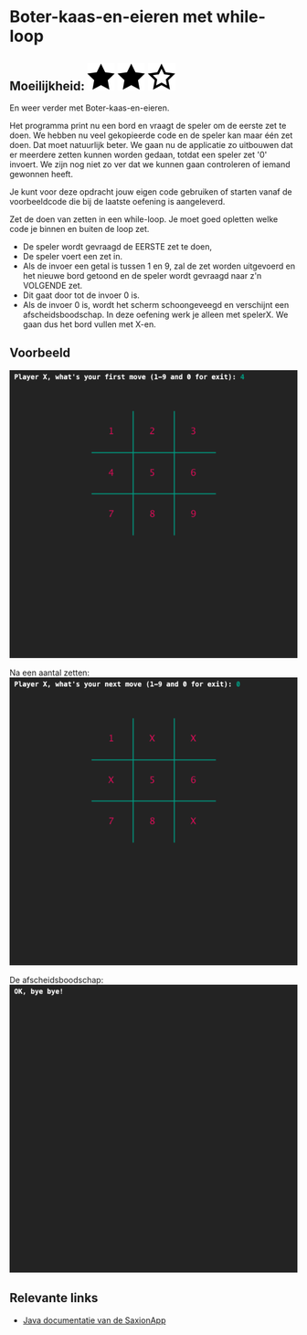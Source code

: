 # Boter-kaas-en-eieren met while-loop
## Moeilijkheid: ![Filled](../resources/star-filled.svg) ![Filled](../resources/star-filled.svg) ![Filled](../resources/star-outlined.svg)

En weer verder met Boter-kaas-en-eieren.

Het programma print nu een bord en vraagt de speler om de eerste zet te doen.
We hebben nu veel gekopieerde code en de speler kan maar één zet doen.
Dat moet natuurlijk beter. We gaan nu de applicatie zo uitbouwen dat er meerdere zetten kunnen worden gedaan, totdat een speler zet '0' invoert.
We zijn nog niet zo ver dat we kunnen gaan controleren of iemand gewonnen heeft.  

Je kunt voor deze opdracht jouw eigen code gebruiken of starten vanaf de voorbeeldcode die bij de laatste oefening is aangeleverd.

Zet de doen van zetten in een while-loop. Je moet goed opletten welke code je binnen en buiten de loop zet.
- De speler wordt gevraagd de EERSTE zet te doen,
- De speler voert een zet in. 
- Als de invoer een getal is tussen 1 en 9, zal de zet worden uitgevoerd en het nieuwe bord getoond en de speler wordt gevraagd naar z'n VOLGENDE zet.
- Dit gaat door tot de invoer 0 is.
- Als de invoer 0 is, wordt het scherm schoongeveegd en verschijnt een afscheidsboodschap.
In deze oefening werk je alleen met spelerX. We gaan dus het bord vullen met X-en.

## Voorbeeld
![Example](sample_output1.png)

Na een aantal zetten:
![Example](sample_output2.png)

De afscheidsboodschap:
![Example](sample_output3.png)

## Relevante links
* [Java documentatie van de SaxionApp](https://saxionapp.hboictlab.nl/nl/saxion/app/SaxionApp.html)